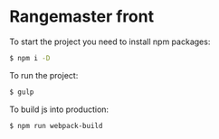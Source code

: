 # Rangemaster front

To start the project you need to install npm packages:

```sh
$ npm i -D
```

To run the project:

```sh
$ gulp
```

To build js into production:

```sh
$ npm run webpack-build
```
